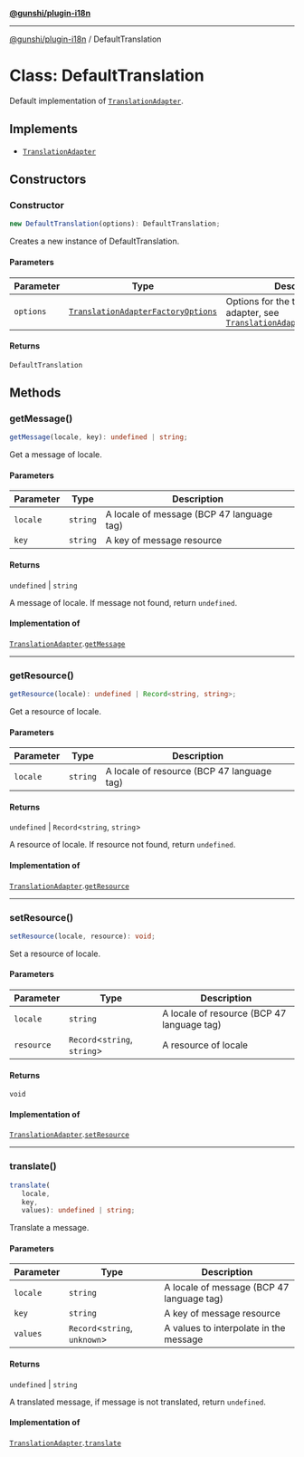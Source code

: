 [**@gunshi/plugin-i18n**](../index.md)

***

[@gunshi/plugin-i18n](../index.md) / DefaultTranslation

# Class: DefaultTranslation

Default implementation of [`TranslationAdapter`](../interfaces/TranslationAdapter.md).

## Implements

- [`TranslationAdapter`](../interfaces/TranslationAdapter.md)

## Constructors

### Constructor

```ts
new DefaultTranslation(options): DefaultTranslation;
```

Creates a new instance of DefaultTranslation.

#### Parameters

| Parameter | Type | Description |
| ------ | ------ | ------ |
| `options` | [`TranslationAdapterFactoryOptions`](../interfaces/TranslationAdapterFactoryOptions.md) | Options for the translation adapter, see [`TranslationAdapterFactoryOptions`](../interfaces/TranslationAdapterFactoryOptions.md) |

#### Returns

`DefaultTranslation`

## Methods

### getMessage()

```ts
getMessage(locale, key): undefined | string;
```

Get a message of locale.

#### Parameters

| Parameter | Type | Description |
| ------ | ------ | ------ |
| `locale` | `string` | A locale of message (BCP 47 language tag) |
| `key` | `string` | A key of message resource |

#### Returns

`undefined` \| `string`

A message of locale. If message not found, return `undefined`.

#### Implementation of

[`TranslationAdapter`](../interfaces/TranslationAdapter.md).[`getMessage`](../interfaces/TranslationAdapter.md#getmessage)

***

### getResource()

```ts
getResource(locale): undefined | Record<string, string>;
```

Get a resource of locale.

#### Parameters

| Parameter | Type | Description |
| ------ | ------ | ------ |
| `locale` | `string` | A locale of resource (BCP 47 language tag) |

#### Returns

`undefined` \| `Record`\<`string`, `string`\>

A resource of locale. If resource not found, return `undefined`.

#### Implementation of

[`TranslationAdapter`](../interfaces/TranslationAdapter.md).[`getResource`](../interfaces/TranslationAdapter.md#getresource)

***

### setResource()

```ts
setResource(locale, resource): void;
```

Set a resource of locale.

#### Parameters

| Parameter | Type | Description |
| ------ | ------ | ------ |
| `locale` | `string` | A locale of resource (BCP 47 language tag) |
| `resource` | `Record`\<`string`, `string`\> | A resource of locale |

#### Returns

`void`

#### Implementation of

[`TranslationAdapter`](../interfaces/TranslationAdapter.md).[`setResource`](../interfaces/TranslationAdapter.md#setresource)

***

### translate()

```ts
translate(
   locale, 
   key, 
   values): undefined | string;
```

Translate a message.

#### Parameters

| Parameter | Type | Description |
| ------ | ------ | ------ |
| `locale` | `string` | A locale of message (BCP 47 language tag) |
| `key` | `string` | A key of message resource |
| `values` | `Record`\<`string`, `unknown`\> | A values to interpolate in the message |

#### Returns

`undefined` \| `string`

A translated message, if message is not translated, return `undefined`.

#### Implementation of

[`TranslationAdapter`](../interfaces/TranslationAdapter.md).[`translate`](../interfaces/TranslationAdapter.md#translate)
